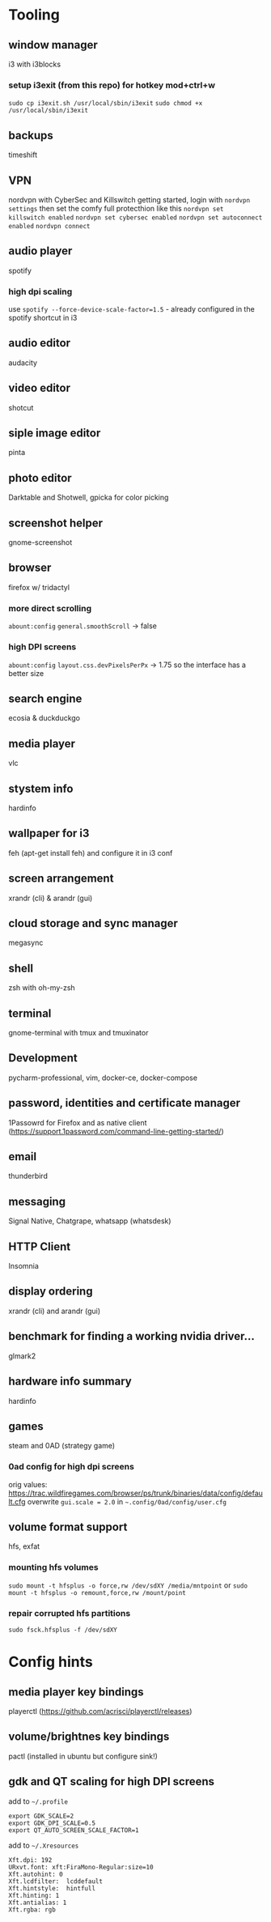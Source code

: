 # Tooling
## window manager
i3 with i3blocks

### setup i3exit (from this repo) for hotkey mod+ctrl+w
`sudo cp i3exit.sh /usr/local/sbin/i3exit`
`sudo chmod +x  /usr/local/sbin/i3exit`


## backups 
timeshift

## VPN
nordvpn with CyberSec and Killswitch
getting started, login with
`nordvpn settings`
then set the comfy full protecthion like this
`nordvpn set killswitch enabled`
`nordvpn set cybersec enabled`
`nordvpn set autoconnect enabled`
`nordvpn connect`

## audio player
spotify
### high dpi scaling
use `spotify --force-device-scale-factor=1.5` - already configured in the spotify shortcut in i3

## audio editor
audacity

## video editor
shotcut

## siple image editor 
pinta

## photo editor
Darktable and Shotwell, gpicka for color picking

## screenshot helper
gnome-screenshot

## browser
firefox w/ tridactyl

### more direct scrolling
`abount:config`
`general.smoothScroll` -> false

### high DPI screens
`abount:config`
`layout.css.devPixelsPerPx` -> 1.75 so the interface has a better size

## search engine 
ecosia & duckduckgo

## media player 
vlc

## stystem info
hardinfo

## wallpaper for i3
feh (apt-get install feh) and configure it in i3 conf

## screen arrangement
xrandr (cli) & arandr (gui)

## cloud storage and sync manager
megasync

## shell
zsh with oh-my-zsh

## terminal
gnome-terminal with tmux and tmuxinator

## Development
pycharm-professional, vim, docker-ce, docker-compose

## password, identities and certificate manager
1Passowrd for Firefox and as native client (https://support.1password.com/command-line-getting-started/)

## email
thunderbird

## messaging
Signal Native, Chatgrape, whatsapp (whatsdesk)

## HTTP Client
Insomnia

## display ordering
xrandr (cli) and arandr (gui)

## benchmark for finding a working nvidia driver...
glmark2

## hardware info summary
hardinfo

## games
steam and 0AD (strategy game)
### 0ad config for high dpi screens
orig values:
https://trac.wildfiregames.com/browser/ps/trunk/binaries/data/config/default.cfg
overwrite 
`gui.scale = 2.0` in `~.config/0ad/config/user.cfg`



## volume format support
hfs, exfat

### mounting hfs volumes
`sudo mount -t hfsplus -o force,rw /dev/sdXY /media/mntpoint`
or
`sudo mount -t hfsplus -o remount,force,rw /mount/point`
### repair corrupted hfs partitions
`sudo fsck.hfsplus -f /dev/sdXY`


# Config hints

## media player key bindings
playerctl (https://github.com/acrisci/playerctl/releases)

## volume/brightnes key bindings
pactl (installed in ubuntu but configure sink!)

## gdk and QT scaling for high DPI screens
add to `~/.profile`
```
export GDK_SCALE=2
export GDK_DPI_SCALE=0.5
export QT_AUTO_SCREEN_SCALE_FACTOR=1
```

add to `~/.Xresources`
```
Xft.dpi: 192
URxvt.font: xft:FiraMono-Regular:size=10
Xft.autohint: 0
Xft.lcdfilter:  lcddefault
Xft.hintstyle:  hintfull
Xft.hinting: 1
Xft.antialias: 1
Xft.rgba: rgb
```
